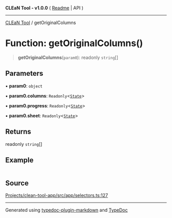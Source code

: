 **CLEaN Tool - v1.0.0** ( [Readme](../README.md) \| API )

***

[CLEaN Tool](../exports.md) / getOriginalColumns

# Function: getOriginalColumns()

> **getOriginalColumns**(`param0`): readonly `string`[]

## Parameters

▪ **param0**: `object`

▪ **param0.columns**: `Readonly`\<[`State`](../private/interfaces/State.md)\>

▪ **param0.progress**: `Readonly`\<[`State`](../private/interfaces/State.md)\>

▪ **param0.sheet**: `Readonly`\<[`State`](../interfaces/State.md)\>

## Returns

readonly `string`[]

## Example

```ts

```

## Source

[Projects/clean-tool-app/src/app/selectors.ts:127](https://github.com/yuckyh/clean-tool-app/)

***

Generated using [typedoc-plugin-markdown](https://www.npmjs.com/package/typedoc-plugin-markdown) and [TypeDoc](https://typedoc.org/)
